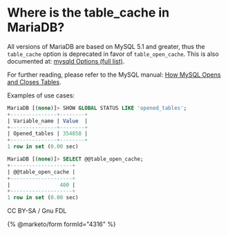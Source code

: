 # Where is the table\_cache in MariaDB?

All versions of MariaDB are based on MySQL 5.1 and greater, thus the `table_cache` option is deprecated in favor of `table_open_cache`. This is also documented at: [mysqld Options (full list)](../../../../../server-management/install-and-upgrade-mariadb/starting-and-stopping-mariadb/mariadbd-options.md).

For further reading, please refer to the MySQL manual: [How MySQL Opens and Closes Tables](https://dev.mysql.com/doc/refman/5.1/en/table-cache.html).

Examples of use cases:

```sql
MariaDB [(none)]> SHOW GLOBAL STATUS LIKE 'opened_tables';
+---------------+--------+
| Variable_name | Value  |
+---------------+--------+
| Opened_tables | 354858 |
+---------------+--------+
1 row in set (0.00 sec)

MariaDB [(none)]> SELECT @@table_open_cache;
+--------------------+
| @@table_open_cache |
+--------------------+
|                400 |
+--------------------+
1 row in set (0.00 sec)
```

CC BY-SA / Gnu FDL

{% @marketo/form formId="4316" %}
